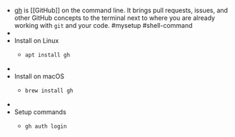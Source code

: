 - [gh](https://github.com/cli/cli) is [[GitHub]] on the command line. It brings pull requests, issues, and other GitHub concepts to the terminal next to where you are already working with `git` and your code. #mysetup #shell-command
-
- Install on Linux
	- ```bash
	  apt install gh
	  ```
-
- Install on macOS
	- ```bash
	  brew install gh
	  ```
-
- Setup commands
	- ```bash
	  gh auth login
	  
	  
	  ```